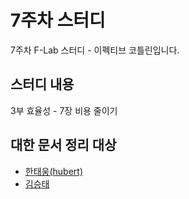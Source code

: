 # 7주차 스터디

7주차 F-Lab 스터디 - 이펙티브 코틀린입니다.

## 스터디 내용
3부 효율성 - 7장 비용 줄이기


## 대한 문서 정리 대상
- [한태웅(hubert)](https://github.com/f-lab-hubert)
- [김승태](https://github.com/soongjamm)
